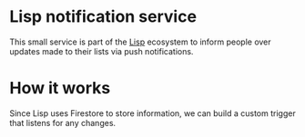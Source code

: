 # Lisp notification service

This small service is part of the [Lisp](https://github.com/Koenigseder/lisp) ecosystem to inform people over updates made to their lists via push notifications.

# How it works

Since Lisp uses Firestore to store information, we can build a custom trigger that listens for any changes.

